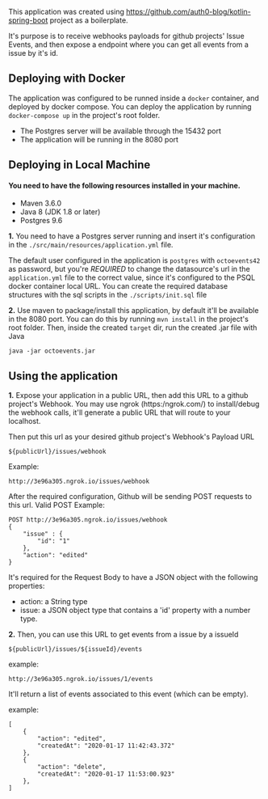 This application was created using https://github.com/auth0-blog/kotlin-spring-boot project as a boilerplate.

It's purpose is to receive webhooks payloads for github projects' Issue Events, and then expose a endpoint where you can get all events from a issue by it's id.


<h2>Deploying with Docker</h2>

The application was configured to be runned inside a `docker` container, and deployed by docker compose.
You can deploy the application by running `docker-compose up` in the project's root folder.
- The Postgres server will be available through the 15432 port
- The application will be running in the 8080 port

<h2>Deploying in Local Machine</h2>
<h4>You need to have the following resources installed in your machine.</h4>
	
- Maven 3.6.0
- Java 8 (JDK 1.8 or later)
- Postgres 9.6

**1.** You need to have a Postgres server running and insert it's configuration in the `./src/main/resources/application.yml` file.

The default user configured in the application is `postgres` with `octoevents42` as password, but you're *REQUIRED* to change the datasource's url in the `application.yml` file to the correct value, since it's configured to the PSQL docker container local URL.
You can create the required database structures with the sql scripts in the `./scripts/init.sql` file

**2.** Use maven to package/install this application, by default it'll be available in the 8080 port.
You can do this by running `mvn install` in the project's root folder.
Then, inside the created `target` dir, run the created .jar file with Java
```
java -jar octoevents.jar
```


<h2>Using the application</h2>

**1.** Expose your application in a public URL, then add this URL to a github project's Webhook.
You may use ngrok (https:/ngrok.com/) to install/debug the webhook calls, it'll generate a public URL that will route to your localhost.

Then put this url as your desired github project's Webhook's Payload URL
```
${publicUrl}/issues/webhook
``` 

Example:
```
http://3e96a305.ngrok.io/issues/webhook
```

After the required configuration, Github will be sending POST requests to this url.
Valid POST Example:

``` 
POST http://3e96a305.ngrok.io/issues/webhook
{
	"issue" : {
		"id": "1"
	},
	"action": "edited"
}
```
It's required for the Request Body to have a JSON object with the following properties:
- action: a String type
- issue: a JSON object type that contains a 'id' property with a number type.


**2.** Then, you can use this URL to get events from a issue by a issueId

```
${publicUrl}/issues/${issueId}/events
```

example:
```
http://3e96a305.ngrok.io/issues/1/events
```

It'll return a list of events associated to this event (which can be empty).

example: 
```
[
    {
        "action": "edited",
        "createdAt": "2020-01-17 11:42:43.372"
    },
    {
        "action": "delete",
        "createdAt": "2020-01-17 11:53:00.923"
    },
]
```
